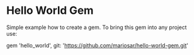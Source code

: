 # Hello World Gem

Simple example how to create a gem. To bring this gem into any project use:

gem 'hello_world', git: 'https://github.com/mariosar/hello-world-gem.git'
